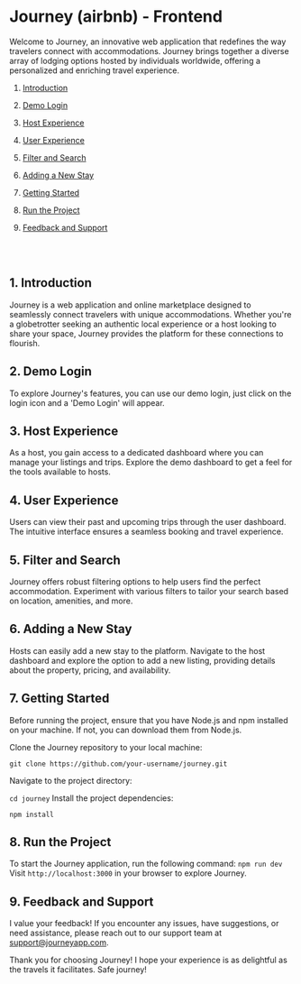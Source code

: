 # Journey (airbnb) - Frontend
Welcome to Journey, an innovative web application that redefines the way travelers connect with accommodations. Journey brings together a diverse array of lodging options hosted by individuals worldwide, offering a personalized and enriching travel experience.
1. [Introduction](#introduction)
2. [Demo Login](#demo-login)
3. [Host Experience](#host-experience)
4. [User Experience](#user-experience)
5. [Filter and Search](#filter-and-search)
6. [Adding a New Stay](#adding-a-new-stay)
7. [Getting Started](#getting-started)
8. [Run the Project](#run-the-project)
9. [Feedback and Support](#feedback-and-support)
    
    <br> </br>

## 1. Introduction
Journey is a web application and online marketplace designed to seamlessly connect travelers with unique accommodations. Whether you're a globetrotter seeking an authentic local experience or a host looking to share your space, Journey provides the platform for these connections to flourish.

## 2. Demo Login
To explore Journey's features, you can use our demo login, just click on the login icon and a 'Demo Login' will appear. 

## 3. Host Experience
As a host, you gain access to a dedicated dashboard where you can manage your listings and trips. Explore the demo dashboard to get a feel for the tools available to hosts.

## 4. User Experience
Users can view their past and upcoming trips through the user dashboard. The intuitive interface ensures a seamless booking and travel experience.

## 5. Filter and Search
Journey offers robust filtering options to help users find the perfect accommodation. Experiment with various filters to tailor your search based on location, amenities, and more.

## 6. Adding a New Stay
Hosts can easily add a new stay to the platform. Navigate to the host dashboard and explore the option to add a new listing, providing details about the property, pricing, and availability.

## 7. Getting Started
Before running the project, ensure that you have Node.js and npm installed on your machine. If not, you can download them from Node.js.

Clone the Journey repository to your local machine:

```git clone https://github.com/your-username/journey.git```

Navigate to the project directory:

```cd journey```
Install the project dependencies:

```npm install```

## 8. Run the Project
To start the Journey application, run the following command:
```npm run dev```
Visit ```http://localhost:3000``` in your browser to explore Journey.

## 9. Feedback and Support
I value your feedback! If you encounter any issues, have suggestions, or need assistance, please reach out to our support team at support@journeyapp.com.

Thank you for choosing Journey! I hope your experience is as delightful as the travels it facilitates. Safe journey!
